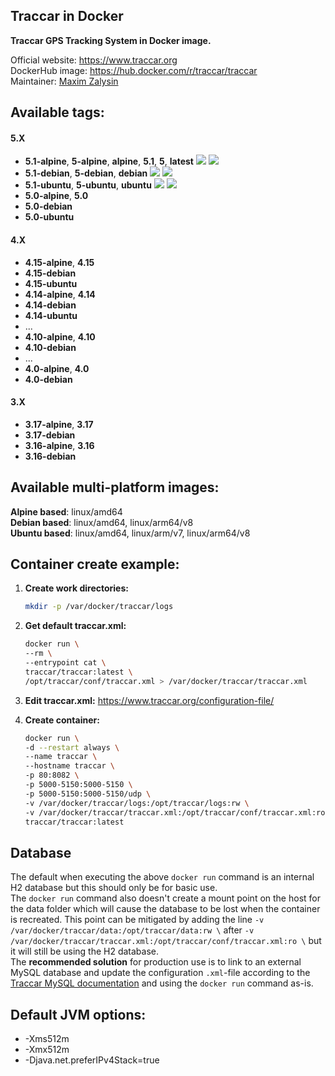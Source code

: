 Traccar in Docker
---

**Traccar GPS Tracking System in Docker image.**

Official website: <https://www.traccar.org>  
DockerHub image: <https://hub.docker.com/r/traccar/traccar>  
Maintainer: [Maxim Zalysin](https://github.com/magna-z)

## Available tags:
#### 5.X
- **5.1-alpine**, **5-alpine**, **alpine**, **5.1**, **5**, **latest** ![](https://img.shields.io/microbadger/layers/traccar/traccar/5.1-alpine) ![](https://img.shields.io/docker/image-size/traccar/traccar/5.1-alpine)
- **5.1-debian**, **5-debian**, **debian** ![](https://img.shields.io/microbadger/layers/traccar/traccar/5.1-debian) ![](https://img.shields.io/docker/image-size/traccar/traccar/5.1-debian)
- **5.1-ubuntu**, **5-ubuntu**, **ubuntu** ![](https://img.shields.io/microbadger/layers/traccar/traccar/5.1-ubuntu) ![](https://img.shields.io/docker/image-size/traccar/traccar/5.1-ubuntu)
- **5.0-alpine**, **5.0**
- **5.0-debian**
- **5.0-ubuntu**
#### 4.X
- **4.15-alpine**, **4.15**
- **4.15-debian**
- **4.15-ubuntu**
- **4.14-alpine**, **4.14**
- **4.14-debian**
- **4.14-ubuntu**
- ...
- **4.10-alpine**, **4.10**
- **4.10-debian**
- ...
- **4.0-alpine**, **4.0**
- **4.0-debian**
#### 3.X
- **3.17-alpine**, **3.17**
- **3.17-debian**
- **3.16-alpine**, **3.16**
- **3.16-debian**

## Available multi-platform images:
**Alpine based**: linux/amd64  
**Debian based**: linux/amd64, linux/arm64/v8  
**Ubuntu based**: linux/amd64, linux/arm/v7, linux/arm64/v8

## Container create example:
1. **Create work directories:**
    ```bash
    mkdir -p /var/docker/traccar/logs
    ```

1. **Get default traccar.xml:**
    ```bash
    docker run \
    --rm \
    --entrypoint cat \
    traccar/traccar:latest \
    /opt/traccar/conf/traccar.xml > /var/docker/traccar/traccar.xml
    ```

1. **Edit traccar.xml:** <https://www.traccar.org/configuration-file/>

1. **Create container:**
    ```bash
    docker run \
    -d --restart always \
    --name traccar \
    --hostname traccar \
    -p 80:8082 \
    -p 5000-5150:5000-5150 \
    -p 5000-5150:5000-5150/udp \
    -v /var/docker/traccar/logs:/opt/traccar/logs:rw \
    -v /var/docker/traccar/traccar.xml:/opt/traccar/conf/traccar.xml:ro \
    traccar/traccar:latest
    ```

## Database
The default when executing the above `docker run` command is an internal H2 database but this should only be for basic use.  
The `docker run` command also doesn't create a mount point on the host for the data folder which will cause the database to be lost when the container is recreated. This point can be mitigated by adding the line `-v /var/docker/traccar/data:/opt/traccar/data:rw \` after `-v /var/docker/traccar/traccar.xml:/opt/traccar/conf/traccar.xml:ro \` but it will still be using the H2 database.  
The **recommended solution** for production use is to link to an external MySQL database and update the configuration `.xml`-file according to the [Traccar MySQL documentation](https://www.traccar.org/mysql/) and using the `docker run` command as-is.

## Default JVM options:
- -Xms512m
- -Xmx512m
- -Djava.net.preferIPv4Stack=true
